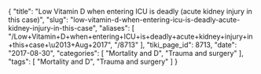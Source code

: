 {
    "title": "Low Vitamin D when entering ICU is deadly (acute kidney injury in this case)",
    "slug": "low-vitamin-d-when-entering-icu-is-deadly-acute-kidney-injury-in-this-case",
    "aliases": [
        "/Low+Vitamin+D+when+entering+ICU+is+deadly+acute+kidney+injury+in+this+case+\u2013+Aug+2017",
        "/8713"
    ],
    "tiki_page_id": 8713,
    "date": "2017-08-30",
    "categories": [
        "Mortality and D",
        "Trauma and surgery"
    ],
    "tags": [
        "Mortality and D",
        "Trauma and surgery"
    ]
}